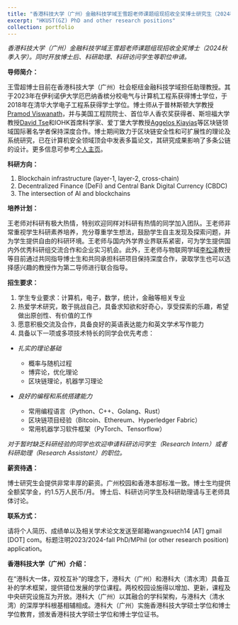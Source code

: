 ```yaml
---
title: "香港科技大学（广州）金融科技学域王雪超老师课题组现招收全奖博士研究生（2024秋季入学）"
excerpt: "HKUST(GZ) PhD and other research positions"
collection: portfolio
---
```


*香港科技大学（广州）金融科技学域王雪超老师课题组现招收全奖博士（2024秋季入学）。同时开放博士后、科研助理、科研访问学生等职位申请。*

**导师简介：**

王雪超博士目前在香港科技大学（广州）社会枢纽金融科技学域担任助理教授。其于2023年在伊利诺伊大学厄巴纳香槟分校电气与计算机工程系获得博士学位，于2018年在清华大学电子工程系获得学士学位。博士师从于普林斯顿大学教授[Pramod Viswanath](https://ece.princeton.edu/people/pramod-viswanath)，并与美国工程院院士、首位华人香农奖获得者、斯坦福大学教授[David Tse](https://tselab.stanford.edu/people/principal-investigator/david-tse/)和IOHK首席科学家、爱丁堡大学教授[Aggelos Kiayias](https://kiayias.com/Aggelos_Kiayias/Home_of_Aggelos_Kiayias.html)等区块链领域国际著名学者保持深度合作。博士期间致力于区块链安全性和可扩展性的理论及系统研究，已在计算机安全领域顶会中发表多篇论文，其研究成果影响了多条公链的设计。更多信息可参考[个人主页](https://xuechao2.github.io/)。


**科研方向：**

1. Blockchain infrastructure (layer-1, layer-2, cross-chain)
2. Decentralized Finance (DeFi) and Central Bank Digital Currency (CBDC)
3. The intersection of AI and blockchains

**培养计划：**

王老师对科研有极大热情，特别欢迎同样对科研有热情的同学加入团队。王老师非常重视学生科研素养培养，充分尊重学生想法，鼓励学生自主发现及探索问题，并为学生提供自由的科研环境。王老师与国内外学界业界联系紧密，可为学生提供国内外优秀科研组交流合作和企业实习机会。此外，王老师与物联网学域[李松泽](https://songzli.github.io/)教授等目前通过共同指导博士生和共同承担科研项目保持深度合作，录取学生也可以选择感兴趣的教授作为第二导师进行联合指导。

**招生要求：**
1. 学生专业要求：计算机，电子，数学，统计，金融等相关专业
2. 热爱学术研究，敢于挑战自己，具备求知欲和好奇心，享受探索的乐趣，希望做出原创性、有价值的工作
3. 愿意积极交流及合作，具备良好的英语表达能力和英文学术写作能力
4. 具备以下一项或多项技术特长的同学会优先考虑：

- *扎实的理论基础*
	- 概率与随机过程
	- 博弈论，优化理论
	- 区块链理论，机器学习理论

- *良好的编程和系统搭建能力*
	- 常用编程语言（Python、C++、Golang、Rust）
	- 区块链项目经验（Bitcoin、Ethereum、Hyperledger Fabric）
	- 常用机器学习软件框架（PyTorch、Tensorflow）

*对于暂时缺乏科研经验的同学也欢迎申请科研访问学生（Research Intern）或者科研助理（Research Assistant）的职位。*

**薪资待遇：**

博士研究生会提供非常丰厚的薪资。广州校园和香港本部标准一致。博士生均提供全额奖学金，约1.5万人民币/月。
博士后、科研访问学生及科研助理请与王老师具体讨论。

**联系方式：**

请将个人简历、成绩单以及相关学术论文发送至邮箱wangxuech14 [AT] gmail [DOT] com。标题注明2023/2024-fall PhD/MPhil (or other research position) application。

**香港科技大学（广州）介绍：**

在“港科大一体，双校互补”的理念下，港科大（广州）和港科大（清水湾）具备互补的学术框架，提供错位发展的学位课程。两校校园设施得以增加、更新，课程及中央研究设施互为开放。港科大（广州）以其融合的学科架构，与港科大（清水湾）的深厚学科根基相辅相成。港科大（广州）实施香港科技大学硕士学位和博士学位教育，颁发香港科技大学硕士学位和博士学位证书。